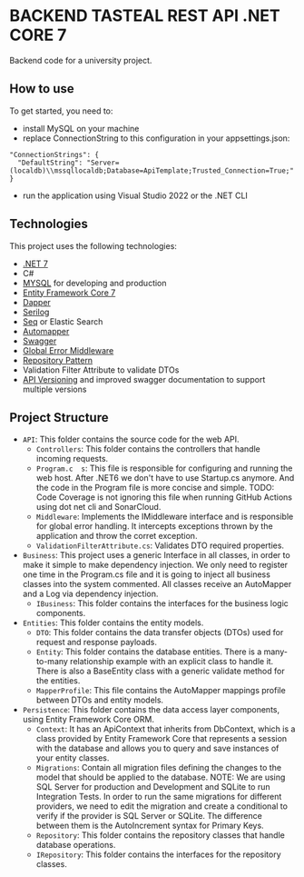 # BACKEND TASTEAL REST API .NET CORE 7

Backend code for a university project.

## How to use

To get started, you need to:

- install MySQL on your machine
- replace ConnectionString to this configuration in your appsettings.json:

```
"ConnectionStrings": {
  "DefaultString": "Server=(localdb)\\mssqllocaldb;Database=ApiTemplate;Trusted_Connection=True;"
}
```

- run the application using Visual Studio 2022 or the .NET CLI

## Technologies

This project uses the following technologies:

- [.NET 7](https://learn.microsoft.com/en-us/dotnet/core/whats-new/dotnet-7)
- C#
- [MYSQL](https://www.mysql.com) for developing and production
- [Entity Framework Core 7](https://learn.microsoft.com/en-us/ef/core/what-is-new/ef-core-7.0/whatsnew)
- [Dapper](https://github.com/DapperLib/Dapper)
- [Serilog](https://serilog.net/)
- [Seq](https://datalust.co/seq) or Elastic Search
- [Automapper](https://automapper.org/)
- [Swagger](https://swagger.io/)
- [Global Error Middleware](https://code-maze.com/global-error-handling-aspnetcore/)
- [Repository Pattern](https://learn.microsoft.com/en-us/dotnet/architecture/microservices/microservice-ddd-cqrs-patterns/infrastructure-persistence-layer-design)
- Validation Filter Attribute to validate DTOs
- [API Versioning](https://github.com/dotnet/aspnet-api-versioning/wiki) and improved swagger documentation to support multiple versions

## Project Structure

- `API`: This folder contains the source code for the web API.
  - `Controllers`: This folder contains the controllers that handle incoming requests.
  - `Program.c	s`: This file is responsible for configuring and running the web host. After .NET6 we don't have to use Startup.cs anymore. And the code in the Program file is more concise and simple. TODO: Code Coverage is not ignoring this file when running GitHub Actions using dot net cli and SonarCloud.
  - `Middleware`: Implements the IMiddleware interface and is responsible for global error handling. It intercepts exceptions thrown by the application and throw the corret exception.
  - `ValidationFilterAttribute.cs`: Validates DTO required properties.
- `Business`: This project uses a generic Interface in all classes, in order to make it simple to make dependency injection. We only need to register one time in the Program.cs file and it is going to inject all business classes into the system commented. All classes receive an AutoMapper and a Log via dependency injection.
  - `IBusiness`: This folder contains the interfaces for the business logic components.
- `Entities`: This folder contains the entity models.
  - `DTO`: This folder contains the data transfer objects (DTOs) used for request and response payloads.
  - `Entity`: This folder contains the database entities. There is a many-to-many relationship example with an explicit class to handle it. There is also a BaseEntity class with a generic validate method for the entities.
  - `MapperProfile`: This file contains the AutoMapper mappings profile between DTOs and entity models.
- `Persistence`: This folder contains the data access layer components, using Entity Framework Core ORM.
  - `Context`: It has an ApiContext that inherits from DbContext, which is a class provided by Entity Framework Core that represents a session with the database and allows you to query and save instances of your entity classes.
  - `Migrations`: Contain all migration files defining the changes to the model that should be applied to the database. NOTE: We are using SQL Server for production and Development and SQLite to run Integration Tests. In order to run the same migrations for different providers, we need to edit the migration and create a conditional to verify if the provider is SQL Server or SQLite. The difference between them is the AutoIncrement syntax for Primary Keys.
  - `Repository`: This folder contains the repository classes that handle database operations.
  - `IRepository`: This folder contains the interfaces for the repository classes.
